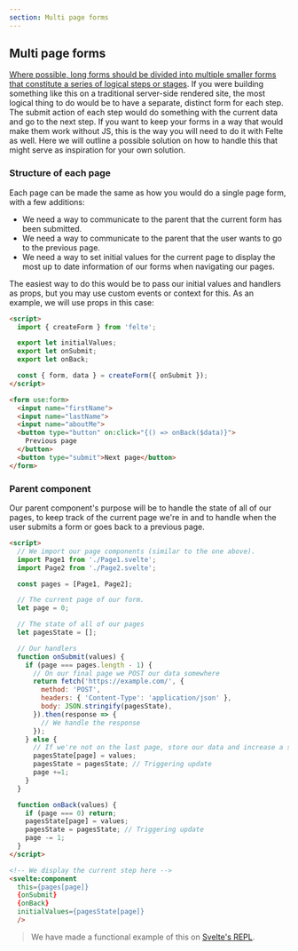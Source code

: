 ```yaml
---
section: Multi page forms
---
```


## Multi page forms

[Where possible, long forms should be divided into multiple smaller forms that constitute a series of logical steps or stages](https://www.w3.org/WAI/tutorials/forms/multi-page/). If you were building something like this on a traditional server-side rendered site, the most logical thing to do would be to have a separate, distinct form for each step. The submit action of each step would do something with the current data and go to the next step. If you want to keep your forms in a way that would make them work without JS, this is the way you will need to do it with Felte as well. Here we will outline a possible solution on how to handle this that might serve as inspiration for your own solution.

### Structure of each page

Each page can be made the same as how you would do a single page form, with a few additions:

- We need a way to communicate to the parent that the current form has been submitted.
- We need a way to communicate to the parent that the user wants to go to the previous page.
- We need a way to set initial values for the current page to display the most up to date information of our forms when navigating our pages.

The easiest way to do this would be to pass our initial values and handlers as props, but you may use custom events or context for this. As an example, we will use props in this case:

```html
<script>
  import { createForm } from 'felte';

  export let initialValues;
  export let onSubmit;
  export let onBack;

  const { form, data } = createForm({ onSubmit });
</script>

<form use:form>
  <input name="firstName">
  <input name="lastName">
  <input name="aboutMe">
  <button type="button" on:click="{() => onBack($data)}">
    Previous page
  </button>
  <button type="submit">Next page</button>
</form>
```

### Parent component

Our parent component's purpose will be to handle the state of all of our pages, to keep track of the current page we're in and to handle when the user submits a form or goes back to a previous page.

```html
<script>
  // We import our page components (similar to the one above).
  import Page1 from './Page1.svelte';
  import Page2 from './Page2.svelte';

  const pages = [Page1, Page2];

  // The current page of our form.
  let page = 0;

  // The state of all of our pages
  let pagesState = [];

  // Our handlers
  function onSubmit(values) {
    if (page === pages.length - 1) {
      // On our final page we POST our data somewhere
      return fetch('https://example.com/', {
        method: 'POST',
        headers: { 'Content-Type': 'application/json' },
        body: JSON.stringify(pagesState),
      }).then(response => {
        // We handle the response
      });
    } else {
      // If we're not on the last page, store our data and increase a step
      pagesState[page] = values;
      pagesState = pagesState; // Triggering update
      page +=1;
    }
  }

  function onBack(values) {
    if (page === 0) return;
    pagesState[page] = values;
    pagesState = pagesState; // Triggering update
    page -= 1;
  }
</script>

<!-- We display the current step here -->
<svelte:component
  this={pages[page]}
  {onSubmit}
  {onBack}
  initialValues={pagesState[page]}
  />
```

> We have made a functional example of this on [Svelte's REPL](https://svelte.dev/repl/8eb738732cf74edd86f680c53e6ba253?version=3.44.2).
